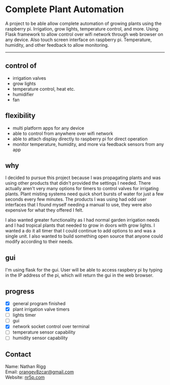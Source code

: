 # Complete Plant Automation
A project to be able allow complete automation of growing plants using the raspberry pi. Irrigation, grow lights, temperature control, and more. Using Flask framework to allow control over wifi network through web browser on any device. Also touch screen interface on raspberry pi. Temperature, humidity, and other feedback to allow monitoring.

--------------------------------------------------------------------------------------------------------------------------------------------------------------------------------------------------------------------------

## control of 
* irrigation valves
* grow lights
* temperature control, heat etc.
* humidifier
* fan 

## flexibility
* multi platform apps for any device
* able to control from anywhere over wifi network
* able to attach display directly to raspberry pi for direct operation
* monitor temperature, humidity, and more via feedback sensors from any app

## why
I decided to pursue this project because I was propagating plants and was using other products that didn't provided the settings I needed. There actually aren't very many options for timers to control valves for irrigating plants. Plant misting systems need quick short bursts of water for just a few seconds every few minutes. The products I was using had odd user interfaces that I found myself needing a manual to use, they were also expensive for what they offered I felt. 

I also wanted greater functionality as I had normal garden irrigation needs and I had tropical plants that needed to grow in doors with grow lights. I wanted a do it all timer that I could continue to add options to and was a single unit. I also wanted to build something open source that anyone could modify according to their needs. 

## gui
I'm using flask for the gui. User will be able to access raspbery pi by typing in the IP address of the pi,
which will return the gui in the web browser.

## progress
- [x] general program finished
- [x] plant irrigation valve timers
- [ ] lights timer
- [ ] gui 
- [x] network socket control over terminal
- [ ] temperature sensor capability
- [ ] humidity sensor capability

## Contact
Name: Nathan Rigg  
Email: [orangev8zcar@gmail.com](orangev8zcar@gmail.com)  
Website: [nr5p.com](nr5p.com)

